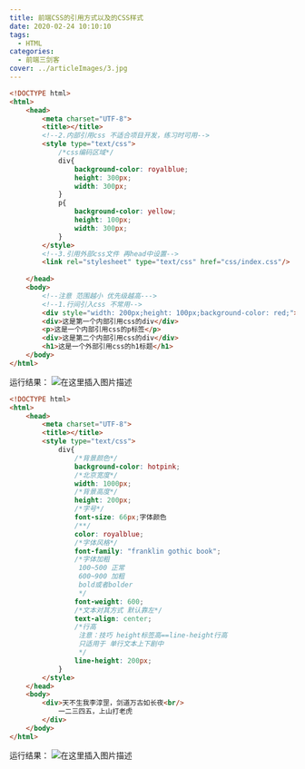 ```yaml
---
title: 前端CSS的引用方式以及的CSS样式
date: 2020-02-24 10:10:10
tags:
  - HTML
categories:
  - 前端三剑客
cover: ../articleImages/3.jpg
---
```

<meta name="referrer" content="no-referrer"/>

```html
<!DOCTYPE html>
<html>
	<head>
		<meta charset="UTF-8">
		<title></title>
		<!--2.内部引用css 不适合项目开发，练习时可用-->
		<style type="text/css">
			/*css编码区域*/
			div{
				background-color: royalblue;
				height: 300px;
				width: 300px;
			}
			p{
				background-color: yellow;
				height: 100px;
				width: 300px;
			}
		</style>
		<!--3.引用外部css文件 再head中设置-->
		<link rel="stylesheet" type="text/css" href="css/index.css"/>
		
	</head>
	<body>
		<!--注意 范围越小 优先级越高--->
		<!--1.行间引入css 不常用-->
		<div style="width: 200px;height: 100px;background-color: red;">这是行间引用css</div>
		<div>这是第一个内部引用css的div</div>
		<p>这是一个内部引用css的p标签</p>
		<div>这是第二个内部引用css的div</div>
		<h1>这是一个外部引用css的h1标题</h1>
	</body>
</html>

```

运行结果：
![在这里插入图片描述](https://img-blog.csdnimg.cn/f0933f1ed1ea41eba18f8d20c261b0ba.png)

```html
<!DOCTYPE html>
<html>
	<head>
		<meta charset="UTF-8">
		<title></title>
		<style type="text/css">
			div{
				/*背景颜色*/
				background-color: hotpink;
				/*北京宽度*/
				width: 1000px;
				/*背景高度*/
				height: 200px;
				/*字号*/
				font-size: 66px;字体颜色
				/**/
				color: royalblue;
				/*字体风格*/
				font-family: "franklin gothic book";
				/*字体加粗
				 100~500 正常
				 600~900 加粗
				 bold或者bolder
				 */
				font-weight: 600;
				/*文本对其方式 默认靠左*/
				text-align: center;
				/*行高
				 注意：技巧 height标签高==line-height行高
				 只适用于 单行文本上下剧中
				 */
				line-height: 200px;
			}
		</style>
	</head>
	<body>
		<div>天不生我李淳罡，剑道万古如长夜<br/>
			一二三四五，上山打老虎
		</div>
	</body>
</html>

```
运行结果：
![在这里插入图片描述](https://img-blog.csdnimg.cn/871d58f8e6d047c8ade7744e37c09c7c.png)
